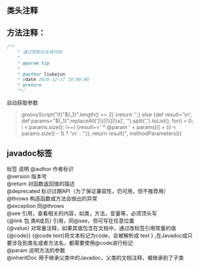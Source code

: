 ## 类头注释



## 方法注释：
```java
/**
    * 通过控制台生成代码
    *
    * @param tip
    *
    * @author liukejun
    * @date 2020-12-27 10:00:00
    * @return
    **/
```
自动获取参数  
> groovyScript("if(\"${_1}\".length() == 2) {return '';} else {def result='\\n'; def params=\"${_1}\".replaceAll('[\\\\[|\\\\]|\\\\s]', '').split(',').toList(); for(i = 0; i < params.size(); i++) {result+=' * @param ' + params[i] + ((i < params.size() - 1) ? '\\n' : '')}; return result}", methodParameters())


## javadoc标签
标签	说明
@author	作者标识  
@version	版本号  
@return	对函数返回值的描述  
@deprecated	标识过期API（为了保证兼容性，仍可用，但不推荐用）  
@throws	构造函数或方法会抛出的异常  
@exception	同@throws   
@see	引用，查看相关的内容，如类，方法，变量等，必须顶头写  
{@link 包.类#成员}	引用，同@see，但可写在任意位置  
{@value}	对常量注释，如果其值包含在文档中，通过改标签引用常量的值  
{@code}}	{@code text}将文本标记为code，会被解析成 text } ,在Javadoc成只要涉及到类名或者方法名，都需要使用@code进行标记  
@param	说明方法的参数  
@inheritDoc	用于继承父类中的Javadoc，父类的文档注释，被继承到了子类  



